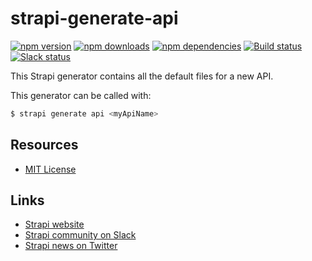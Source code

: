 # strapi-generate-api

[![npm version](https://img.shields.io/npm/v/strapi-generate-api.svg)](https://www.npmjs.org/package/strapi-generate-api)
[![npm downloads](https://img.shields.io/npm/dm/strapi-generate-api.svg)](https://www.npmjs.org/package/strapi-generate-api)
[![npm dependencies](https://david-dm.org/wistityhq/strapi-generate-api.svg)](https://david-dm.org/wistityhq/strapi-generate-api)
[![Build status](https://travis-ci.org/wistityhq/strapi-generate-api.svg?branch=master)](https://travis-ci.org/wistityhq/strapi-generate-api)
[![Slack status](http://strapi-slack.herokuapp.com/badge.svg)](http://slack.strapi.io)

This Strapi generator contains all the default files for a new API.

This generator can be called with:

```bash
$ strapi generate api <myApiName>
```

## Resources

- [MIT License](LICENSE.md)

## Links

- [Strapi website](http://strapi.io/)
- [Strapi community on Slack](http://slack.strapi.io)
- [Strapi news on Twitter](https://twitter.com/strapijs)
